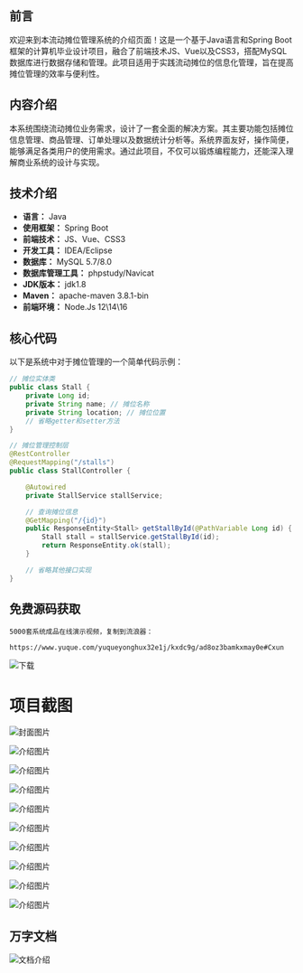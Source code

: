 ## 前言

欢迎来到本流动摊位管理系统的介绍页面！这是一个基于Java语言和Spring Boot框架的计算机毕业设计项目，融合了前端技术JS、Vue以及CSS3，搭配MySQL数据库进行数据存储和管理。此项目适用于实践流动摊位的信息化管理，旨在提高摊位管理的效率与便利性。

## 内容介绍

本系统围绕流动摊位业务需求，设计了一套全面的解决方案。其主要功能包括摊位信息管理、商品管理、订单处理以及数据统计分析等。系统界面友好，操作简便，能够满足各类用户的使用需求。通过此项目，不仅可以锻炼编程能力，还能深入理解商业系统的设计与实现。

## 技术介绍

- **语言：** Java
- **使用框架：** Spring Boot
- **前端技术：** JS、Vue、CSS3
- **开发工具：** IDEA/Eclipse
- **数据库：** MySQL 5.7/8.0
- **数据库管理工具：** phpstudy/Navicat
- **JDK版本：** jdk1.8
- **Maven：** apache-maven 3.8.1-bin
- **前端环境：** Node.Js 12\14\16

## 核心代码

以下是系统中对于摊位管理的一个简单代码示例：

```java
// 摊位实体类
public class Stall {
    private Long id;
    private String name; // 摊位名称
    private String location; // 摊位位置
    // 省略getter和setter方法
}

// 摊位管理控制层
@RestController
@RequestMapping("/stalls")
public class StallController {

    @Autowired
    private StallService stallService;

    // 查询摊位信息
    @GetMapping("/{id}")
    public ResponseEntity<Stall> getStallById(@PathVariable Long id) {
        Stall stall = stallService.getStallById(id);
        return ResponseEntity.ok(stall);
    }

    // 省略其他接口实现
}
```

## 免费源码获取

```
5000套系统成品在线演示视频，复制到流浪器： 
```
```
https://www.yuque.com/yuqueyonghux32e1j/kxdc9g/ad8oz3bamkxmay0e#Cxun
```
![下载](https://img12.360buyimg.com/ddimg/jfs/t1/339687/11/1349/28408/68ad865fF412d7877/adaa650483a100f2.jpg)

# 项目截图

![封面图片](https://img14.360buyimg.com/ddimg/jfs/t1/332076/40/10290/173814/68bc72aeFa2f20fca/decf2b3d271713b3.jpg)

![介绍图片](https://img14.360buyimg.com/ddimg/jfs/t1/325209/4/17187/129838/68bc728dF4e1a5a6d/1b404b31cd47b71d.jpg)

![介绍图片](https://img10.360buyimg.com/ddimg/jfs/t1/337088/38/7803/44143/68bc728dFfb1d0bb3/9882d5de2271766c.jpg)

![介绍图片](https://img11.360buyimg.com/ddimg/jfs/t1/332896/13/10413/12335/68bc728eFf89ef882/a8d2a4b21349fed6.jpg)

![介绍图片](https://img10.360buyimg.com/ddimg/jfs/t1/346578/9/460/39021/68bc728eFfc35b690/e36a5d4dfb10bd40.jpg)

![介绍图片](https://img13.360buyimg.com/ddimg/jfs/t1/340676/17/7881/24006/68bc728fFdc33834c/a05c281dcb186e29.jpg)

![介绍图片](https://img11.360buyimg.com/ddimg/jfs/t1/341576/8/434/20246/68bc728fFd9e80cd9/6786cbfa0a552250.jpg)

![介绍图片](https://img10.360buyimg.com/ddimg/jfs/t1/348983/32/498/22391/68bc7290Faf14b021/70a8431fbc97bcef.jpg)

![介绍图片](https://img12.360buyimg.com/ddimg/jfs/t1/333032/35/10349/45800/68bc7290F53ff4b1a/092431d9f58f51ba.jpg)

![介绍图片](https://img10.360buyimg.com/ddimg/jfs/t1/342262/11/456/124590/68bc7291F43946b27/264da68df65c5c79.jpg)


## 万字文档
![文档介绍](https://img14.360buyimg.com/ddimg/jfs/t1/338393/1/3576/156947/68b1ad0cF74dc525c/ff9cd6c574295685.jpg)
